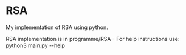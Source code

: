 # RSA
My implementation of RSA using python.

RSA implementation is in programme/RSA
    - For help instructions use: python3 main.py --help



